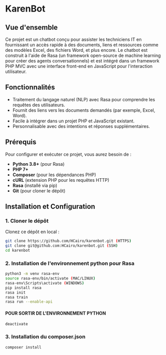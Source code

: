 # KarenBot

## Vue d'ensemble

Ce projet est un chatbot conçu pour assister les techniciens IT en fournissant un accès rapide à des documents, liens et ressources comme des modèles Excel, des fichiers Word, et plus encore. Le chatbot est construit à l'aide de Rasa (un framework open-source de machine learning pour créer des agents conversationnels) et est intégré dans un framework PHP MVC avec une interface front-end en JavaScript pour l'interaction utilisateur.

## Fonctionnalités

- Traitement du langage naturel (NLP) avec Rasa pour comprendre les requêtes des utilisateurs.
- Fournit des liens vers les documents demandés (par exemple, Excel, Word).
- Facile à intégrer dans un projet PHP et JavaScript existant.
- Personnalisable avec des intentions et réponses supplémentaires.

## Prérequis

Pour configurer et exécuter ce projet, vous aurez besoin de :

- **Python 3.8+** (pour Rasa)
- **PHP 7+**
- **Composer** (pour les dépendances PHP)
- **cURL** (extension PHP pour les requêtes HTTP)
- **Rasa** (installé via pip)
- **Git** (pour cloner le dépôt)

## Installation et Configuration

### 1. Cloner le dépôt

Clonez ce dépôt en local :

```bash
git clone https://github.com/HCairo/karenbot.git (HTTPS)
git clone git@github.com:HCairo/karenbot.git (SSH)
cd karenbot
```

### 2. Installation de l'environnement python pour Rasa

```bash
python3 -m venv rasa-env
source rasa-env/bin/activate (MAC/LINUX)
rasa-env\Scripts\activate (WINDOWS)
pip install rasa
rasa init
rasa train
rasa run --enable-api
```

#### POUR SORTIR DE L'ENVIRONNEMENT PYTHON

```bash
deactivate
```

### 3. Installation du composer.json

```bash
composer install
```